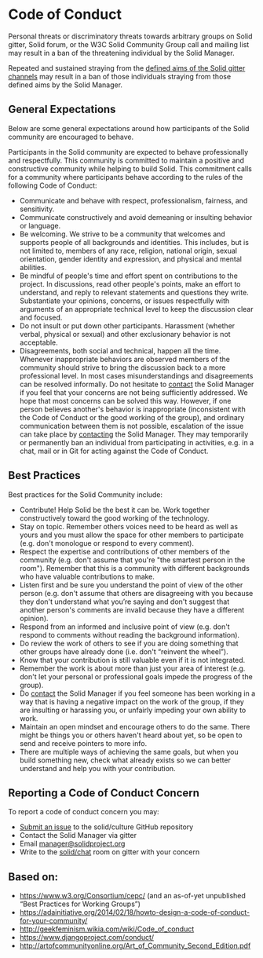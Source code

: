 # Code of Conduct

Personal threats or discriminatory threats towards arbitrary groups on Solid gitter, Solid forum, or the W3C Solid Community Group call and mailing list may result in a ban of the threatening individual by the Solid Manager.

Repeated and sustained straying from the [defined aims of the Solid gitter channels](https://github.com/solid/information#connect) may result in a ban of those individuals straying from those defined aims by the Solid Manager.

## General Expectations
Below are some general expectations around how participants of the Solid community are encouraged to behave.

Participants in the Solid community are expected to behave professionally and respectfully. This community is committed to maintain a positive and constructive community while helping to build Solid. This commitment calls for a community where participants behave according to the rules of the following Code of Conduct:

- Communicate and behave with respect, professionalism, fairness, and sensitivity.
- Communicate constructively and avoid demeaning or insulting behavior or language.
- Be welcoming. We strive to be a community that welcomes and supports people of all backgrounds and identities. This includes, but is not limited to, members of any race, religion, national origin, sexual orientation, gender identity and expression, and physical and mental abilities.
- Be mindful of people's time and effort spent on contributions to the project. In discussions, read other people's points, make an effort to understand, and reply to relevant statements and questions they write. Substantiate your opinions, concerns, or issues respectfully with arguments of an appropriate technical level to keep the discussion clear and focused.
- Do not insult or put down other participants. Harassment (whether verbal, physical or sexual) and other exclusionary behavior is not acceptable.
- Disagreements, both social and technical, happen all the time. Whenever inappropriate behaviors are observed members of the community should strive to bring the discussion back to a more professional level. In most cases misunderstandings and disagreements can be resolved informally. Do not hesitate to [contact](mailto:manager@solidproject.org) the Solid Manager if you feel that your concerns are not being sufficiently addressed. We hope that most concerns can be solved this way. However, if one person believes another's behavior is inappropriate (inconsistent with the Code of Conduct or the good working of the group), and ordinary communication between them is not possible, escalation of the issue can take place by [contacting](mailto:manager@solidproject.org) the Solid Manager. They may temporarily or permanently ban an individual from participating in activities, e.g. in a chat, mail or in Git for acting against the Code of Conduct.

## Best Practices
Best practices for the Solid Community include:

- Contribute! Help Solid be the best it can be. Work together constructively toward the good working of the technology.
- Stay on topic. Remember others voices need to be heard as well as yours and you must allow the space for other members to participate (e.g. don't monologue or respond to every comment).
- Respect the expertise and contributions of other members of the community (e.g. don't assume that you're "the smartest person in the room"). Remember that this is a community with different backgrounds who have valuable contributions to make.
- Listen first and be sure you understand the point of view of the other person (e.g. don't assume that others are disagreeing with you because they don't understand what you’re saying and don't suggest that another person's comments are invalid because they have a different opinion).
- Respond from an informed and inclusive point of view (e.g. don't respond to comments without reading the background information).
- Do review the work of others to see if you are doing something that other groups have already done (i.e. don't “reinvent the wheel”).
- Know that your contribution is still valuable even if it is not integrated.
- Remember the work is about more than just your area of interest (e.g. don't let your personal or professional goals impede the progress of the group).
- Do [contact](mailto:manager@solidproject.org) the Solid Manager if you feel someone has been working in a way that is having a negative impact on the work of the group, if they are insulting or harassing you, or unfairly impeding your own ability to work.
- Maintain an open mindset and encourage others to do the same. There might be things you or others haven't heard about yet, so be open to send and receive pointers to more info.
- There are multiple ways of achieving the same goals, but when you build something new, check what already exists so we can better understand and help you with your contribution.

## Reporting a Code of Conduct Concern
To report a code of conduct concern you may:
- [Submit an issue](https://github.com/solid/culture/issues/new) to the solid/culture GitHub repository
- Contact the Solid Manager via gitter
- Email [manager@solidproject.org](mailto:manager@solidproject.org)
- Write to the [solid/chat](https://gitter.im/solid/chat) room on gitter with your concern

## Based on:
- https://www.w3.org/Consortium/cepc/  (and an as-of-yet unpublished “Best
  Practices for Working Groups”)
- https://adainitiative.org/2014/02/18/howto-design-a-code-of-conduct-for-your-community/
- http://geekfeminism.wikia.com/wiki/Code_of_conduct
- https://www.djangoproject.com/conduct/
- http://artofcommunityonline.org/Art_of_Community_Second_Edition.pdf
